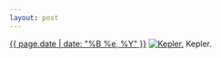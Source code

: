 ```yaml
---
layout: post
---
```


<p>
  <time><a href="/305">{{ page.date | date: "%B %e, %Y" }}</a></time>
  <a href="/305"><img src="{{ site.assets_url }}/305-640.jpg" srcset="{{ site.assets_url }}/305-1280.jpg 1280w, {{ site.assets_url }}/305-960.jpg 960w, {{ site.assets_url }}/305-640.jpg 640w, {{ site.assets_url }}/305-320.jpg 320w" sizes="(min-width: 700px) 50vw, calc(100vw - 2rem)" alt="Kepler." /></a>
  <span>Kepler.</span>
</p>
